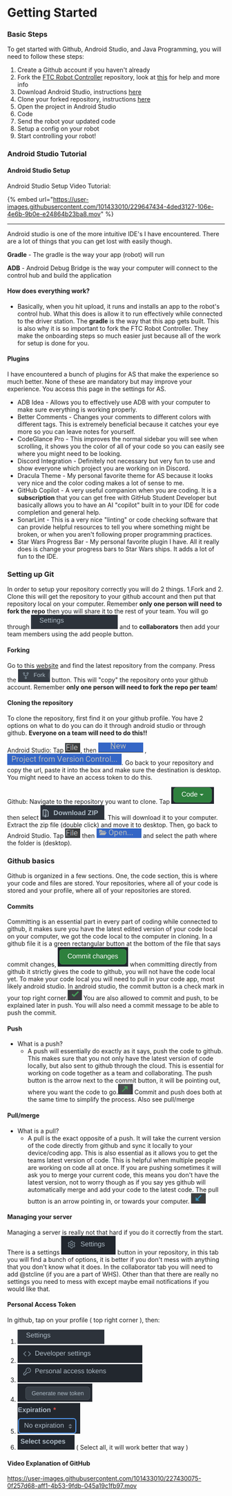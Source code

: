# Getting Started

### Basic Steps

To get started with Github, Android Studio, and Java Programming, you will need to follow these steps:

1. Create a Github account if you haven't already
2. Fork the [FTC Robot Controller](https://github.com/FIRST-Tech-Challenge/FtcRobotController) repository, look at [this](githubbasics.md#fork) for help and more info
3. Download Android Studio, instructions [here](githubbasics.md#setup)
4. Clone your forked repository, instructions [here](githubbasics.md#clone)
5. Open the project in Android Studio
6. Code
7. Send the robot your updated code
8. Setup a config on your robot
9. Start controlling your robot!

### Android Studio Tutorial <a href="#fork" id="fork"></a>

#### Android Studio Setup <a href="#setup" id="setup"></a>

Android Studio Setup Video Tutorial:

{% embed url="https://user-images.githubusercontent.com/101433010/229647434-4ded3127-106e-4e6b-9b0e-e24864b23ba8.mov" %}

***

Android studio is one of the more intuitive IDE's I have encountered. There are a lot of things that you can get lost with easily though.

**Gradle** - The gradle is the way your app (robot) will run

**ADB** - Android Debug Bridge is the way your computer will connect to the control hub and build the application

#### How does everything work?

* Basically, when you hit upload, it runs and installs an app to the robot's control hub. What this does is allow it to run effectively while connected to the driver station. The **gradle** is the way that this app gets built. This is also why it is so important to fork the FTC Robot Controller. They make the onboarding steps so much easier just because all of the work for setup is done for you.

#### Plugins

I have encountered a bunch of plugins for AS that make the experience so much better. None of these are mandatory but may improve your experience. You access this page in the settings for AS.

* ADB Idea - Allows you to effectively use ADB with your computer to make sure everything is working properly.
* Better Comments - Changes your comments to different colors with different tags. This is extremely beneficial because it catches your eye more so you can leave notes for yourself.
* CodeGlance Pro - This improves the normal sidebar you will see when scrolling, it shows you the color of all of your code so you can easily see where you might need to be looking.
* Discord Integration - Definitely not necessary but very fun to use and show everyone which project you are working on in Discord.
* Dracula Theme - My personal favorite theme for AS because it looks very nice and the color coding makes a lot of sense to me.
* GitHub Copilot - A very useful companion when you are coding. It is a **subscription** that you can get free with GitHub Student Developer but basically allows you to have an AI "copilot" built in to your IDE for code completion and general help.
* SonarLint - This is a very nice "linting" or code checking software that can provide helpful resources to tell you where something might be broken, or when you aren't following proper programming practices.
* Star Wars Progress Bar - My personal favorite plugin I have. All it really does is change your progress bars to Star Wars ships. It adds a lot of fun to the IDE.

### Setting up Git <a href="#start" id="start"></a>

In order to setup your repository correctly you will do 2 things. 1.Fork and 2. Clone this will get the repository to your github account and then put that repository local on your computer. Remember **only one person will need to fork the repo** then you will share it to the rest of your team. You will go through ![settingsa](.gitbook/assets/step1.png) and to **collaborators** then add your team members using the add people button.

#### Forking <a href="#fork" id="fork"></a>

Go to this [website](https://github.com/FIRST-Tech-Challenge/FtcRobotController) and find the latest repository from the company. Press the ![fork button](.gitbook/assets/fork.png) button. This will "copy" the repository onto your github account. Remember **only one person will need to fork the repo per team**!

#### Cloning the repository <a href="#clone" id="clone"></a>

To clone the repository, first find it on your github profile. You have 2 options on what to do you can do it through android studio or through github. **Everyone on a team will need to do this!!**

Android Studio: Tap ![fila](.gitbook/assets/file.png), then ![newa](.gitbook/assets/new.png) , ![vcsa](.gitbook/assets/vcs.png). Go back to your repository and copy the url, paste it into the box and make sure the destination is desktop. You might need to have an access token to do this.

Github: Navigate to the repository you want to clone. Tap ![codea](.gitbook/assets/code.png) then select ![zipa](.gitbook/assets/zip.png). This will download it to your computer. Extract the zip file (double click) and move it to desktop. Then, go back to Android Studio. Tap ![filea](.gitbook/assets/file.png) then ![opena](.gitbook/assets/open.png) and select the path where the folder is (desktop).

### Github basics <a href="#gbasics" id="gbasics"></a>

Github is organized in a few sections. One, the code section, this is where your code and files are stored. Your repositories, where all of your code is stored and your profile, where all of your repositories are stored.

#### Commits <a href="#commit" id="commit"></a>

Committing is an essential part in every part of coding while connected to github, it makes sure you have the latest edited version of your code local on your computer, we got the code local to the computer in cloning. In a github file it is a green rectangular button at the bottom of the file that says commit changes, ![gitCommita](.gitbook/assets/gitCommit.png) when committing directly from github it strictly gives the code to github, you will not have the code local yet. To make your code local you will need to pull in your code app, most likely android studio. In android studio, the commit button is a check mark in your top right corner.![commita](.gitbook/assets/commit.png) You are also allowed to commit and push, to be explained later in push. You will also need a commit message to be able to push the commit.

#### Push <a href="#push" id="push"></a>

* What is a push?
  * A push will essentially do exactly as it says, push the code to github. This makes sure that you not only have the latest version of code locally, but also sent to github through the cloud. This is essential for working on code together as a team and collaborating. The push button is the arrow next to the commit button, it will be pointing out, where you want the code to go.![pusha](.gitbook/assets/push.png) Commit and push does both at the same time to simplify the process. Also see pull/merge

#### Pull/merge <a href="#pull" id="pull"></a>

* What is a pull?
  * A pull is the exact opposite of a push. It will take the current version of the code directly from github and sync it locally to your device/coding app. This is also essential as it allows you to get the teams latest version of code. This is helpful when multiple people are working on code all at once. If you are pushing sometimes it will ask you to merge your current code, this means you don't have the latest version, not to worry though as if you say yes github will automatically merge and add your code to the latest code. The pull button is an arrow pointing in, or towards your computer. ![pulla](.gitbook/assets/pull.png)

#### Managing your server <a href="#manage" id="manage"></a>

Managing a server is really not that hard if you do it correctly from the start. There is a settings ![settingsa](.gitbook/assets/settings.png) button in your repository, in this tab you will find a bunch of options, it is better if you don't mess with anything that you don't know what it does. In the collaborator tab you will need to add @stcline (if you are a part of WHS). Other than that there are really no settings you need to mess with except maybe email notifications if you would like that.

#### Personal Access Token <a href="#pat" id="pat"></a>

In github, tap on your profile ( top right corner ), then:

1. ![step1a](.gitbook/assets/step1.png)
2. ![step2a](.gitbook/assets/step2.png)
3. ![step3a](.gitbook/assets/step3.png)
4. ![step4a](.gitbook/assets/step4.png)
5. ![step5a](.gitbook/assets/step5.png)
6. ![step6a](.gitbook/assets/step6.png) ( Select all, it will work better that way )

#### Video Explanation of GitHub <a href="#gitvid" id="gitvid"></a>

https://user-images.githubusercontent.com/101433010/227430075-0f257d68-aff1-4b53-9fdb-045a19c1fb97.mov
